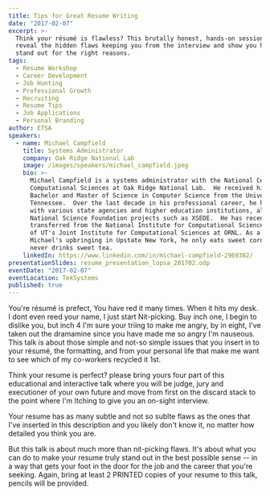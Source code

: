 ```yaml
---
title: Tips for Great Resume Writing
date: "2017-02-07"
excerpt: >-
  Think your résumé is flawless? This brutally honest, hands-on session will
  reveal the hidden flaws keeping you from the interview and show you how to
  stand out for the right reasons.
tags:
  - Resume Workshop
  - Career Development
  - Job Hunting
  - Professional Growth
  - Recruiting
  - Resume Tips
  - Job Applications
  - Personal Branding
author: ETSA
speakers:
  - name: Michael Campfield
    title: Systems Administrator
    company: Oak Ridge National Lab
    image: /images/speakers/michael_campfield.jpeg
    bio: >-
      Michael Campfield is a systems administrator with the National Center for
      Computational Sciences at Oak Ridge National Lab.  He received his
      Bachelor and Master of Science in Computer Science from the University of
      Tennessee.  Over the last decade in his professional career, he has worked
      with various state agencies and higher education institutions, along with
      National Science Foundation projects such as XSEDE.  He has recently
      transferred from the National Institute for Computational Sciences, part
      of UT's Joint Institute for Computational Sciences at ORNL. As a result of
      Michael's upbringing in Upstate New York, he only eats sweet cornbread but
      never drinks sweet tea.
    linkedIn: https://www.linkedin.com/in/michael-campfield-2969382/
presentationSlides: resume_presentation_lopsa_201702.odp
eventDate: "2017-02-07"
eventLocation: TekSystems
published: true
---
```


You're résumé is prefect, You have red it many times. When it hits my desk. I dont even reed your name, I just start Nit-picking. Buy inch one, I begin to dislike you, but inch 4 I'm sure your triing to make me angry, by in eight, I've taken out the dramamine since you have made me so angry I'm nauseous. This talk is about those simple and not-so simple issues that you insert in to your résumé, the formatting, and from your personal life that make me want to see which of my co-workers recycled it 1st.

Think your resume is perfect? please bring yours four part of this educational and interactive talk where you will be judge, jury and executioner of your own future and move from first on the discard stack to the point where I'm Itching to give you an on-sight interview.

Your resume has as many subtle and not so sublte flaws as the ones that I've inserted in this description and you likely don't know it, no matter how detailed you think you are.

But this talk is about much more than nit-picking flaws. It's about what you can do to make your resume truly stand out in the best possible sense -- in a way that gets your foot in the door for the job and the career that you're seeking.
Again, bring at least 2 PRINTED copies of your resume to this talk, pencils will be provided.

